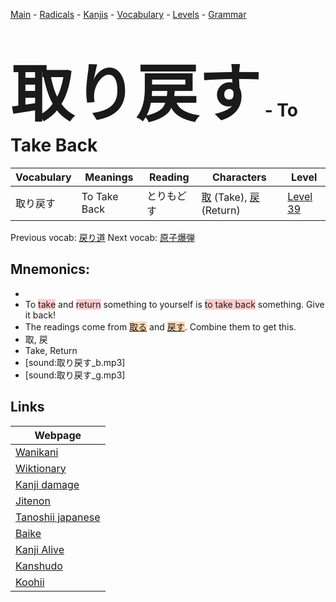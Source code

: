 <style> bigfont {font-size: 100px}</style>
[Main](../README.md) -
[Radicals](../radicals.md) -
[Kanjis](../kanjis.md) -
[Vocabulary](../vocabulary.md) -
[Levels](../levels.md) -
[Grammar](../grammar.md)
# <bigfont> 取り戻す</bigfont> - To Take Back 

| Vocabulary | Meanings | Reading | Characters | Level |
| --- | --- | --- | --- | --- |
| 取り戻す | To Take Back | とりもどす |  [取](../kanjis/取.md) (Take), [戻](../kanjis/戻.md) (Return) | [Level 39](../levels/wk_level39.md) |

Previous vocab: [戻り道](戻り道.md) Next vocab: [原子爆弾](原子爆弾.md) 

## Mnemonics:

* 
* To <span style="background-color:#ffcccb"> take</span> and <span style="background-color:#ffcccb"> return</span> something to yourself is <span style="background-color:#ffcccb"> to take back</span> something. Give it back!
* The readings come from <span style="background-color:#fed8b1"> [取る](https://jisho.org/search/取る)</span> and <span style="background-color:#fed8b1"> [戻す](https://jisho.org/search/戻す)</span>. Combine them to get this.
* 取, 戻
* Take, Return
* [sound:取り戻す_b.mp3]
* [sound:取り戻す_g.mp3]


## Links 

| Webpage |
| --- |
| [Wanikani          ](https://www.wanikani.com/kanji/取り戻す) |
| [Wiktionary        ](https://en.wiktionary.org/wiki/取り戻す) |
| [Kanji damage      ](http://www.kanjidamage.com/kanji/search?utf8=✓&q=取り戻す) |
| [Jitenon           ](https://jitenon.com/kanji/取り戻す) |
| [Tanoshii japanese ](https://www.tanoshiijapanese.com/dictionary/kanji.cfm?k=取り戻す) |
| [Baike             ](https://baike.baidu.com/item/取り戻す) |
| [Kanji Alive       ](https://app.kanjialive.com/取り戻す) |
| [Kanshudo          ](https://www.kanshudo.com/searchmn?q=取り戻す) |
| [Koohii            ](https://kanji.koohii.com/study/kanji/取り戻す) |
